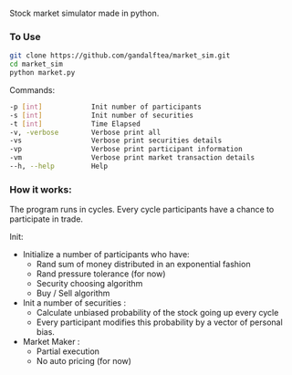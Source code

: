 
Stock market simulator made in python.


### To Use
```bash
git clone https://github.com/gandalftea/market_sim.git
cd market_sim
python market.py
```
   
   
Commands:
```bash
-p [int]            Init number of participants
-s [int]            Init number of securities
-t [int]            Time Elapsed 
-v, -verbose        Verbose print all
-vs                 Verbose print securities details
-vp                 Verbose print participant information
-vm                 Verbose print market transaction details
--h, --help         Help
```


### How it works:

The program runs in cycles. Every cycle participants have a chance to participate in trade.

Init:

* Initialize a number of participants who have:
    * Rand sum of money distributed in an exponential fashion 
    * Rand pressure tolerance (for now)
    * Security choosing algorithm 
    * Buy / Sell algorithm
* Init a number of securities :
    * Calculate unbiased probability of the stock going up every cycle
    * Every participant modifies this probability by a vector of personal bias.
* Market Maker :
    * Partial execution
    * No auto pricing (for now)
